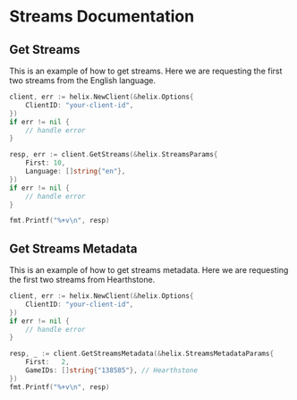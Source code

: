 # Streams Documentation

## Get Streams

This is an example of how to get streams. Here we are requesting the first two streams from the English language.

```go
client, err := helix.NewClient(&helix.Options{
    ClientID: "your-client-id",
})
if err != nil {
    // handle error
}

resp, err := client.GetStreams(&helix.StreamsParams{
    First: 10,
    Language: []string{"en"},
})
if err != nil {
    // handle error
}

fmt.Printf("%+v\n", resp)
```

## Get Streams Metadata

This is an example of how to get streams metadata. Here we are requesting the first two streams from Hearthstone.

```go
client, err := helix.NewClient(&helix.Options{
    ClientID: "your-client-id",
})
if err != nil {
    // handle error
}

resp, _ := client.GetStreamsMetadata(&helix.StreamsMetadataParams{
    First:   2,
    GameIDs: []string{"138585"}, // Hearthstone
})
fmt.Printf("%+v\n", resp)
```
